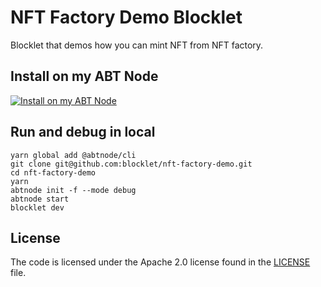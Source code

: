 # NFT Factory Demo Blocklet

Blocklet that demos how you can mint NFT from NFT factory.

## Install on my ABT Node

[![Install on my ABT Node](https://raw.githubusercontent.com/blocklet/development-guide/main/assets/install_on_abtnode.svg)](https://install.arcblock.io/?action=blocklet-install&meta_url=https%3A%2F%2Fgithub.com%2Fblocklet%2Fnft-factory-demo%2Freleases%2Fdownload%2Fv0.6.6%2Fblocklet.json)

## Run and debug in local

```shell
yarn global add @abtnode/cli
git clone git@github.com:blocklet/nft-factory-demo.git
cd nft-factory-demo
yarn
abtnode init -f --mode debug
abtnode start
blocklet dev
```

## License

The code is licensed under the Apache 2.0 license found in the
[LICENSE](LICENSE) file.

